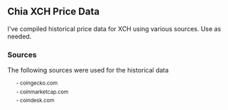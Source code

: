 ## Chia XCH Price Data  
I've compiled historical price data for XCH using various sources. Use as needed.
### Sources
The following sources were used for the historical data  
  
&nbsp;&nbsp;&nbsp;&nbsp; <sup>- coingecko.com</sup>  
&nbsp;&nbsp;&nbsp;&nbsp; <sup>- coinmarketcap.com</sup>   
&nbsp;&nbsp;&nbsp;&nbsp; <sup>- coindesk.com</sup>   
